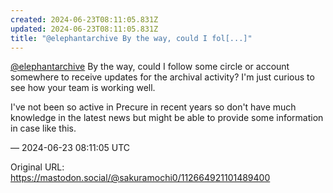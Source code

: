 ```yaml
---
created: 2024-06-23T08:11:05.831Z
updated: 2024-06-23T08:11:05.831Z
title: "@elephantarchive By the way, could I fol[...]"
---
```


<p><span class="h-card" translate="no"><a href="https://mastodon.social/@elephantarchive" class="u-url mention">@<span>elephantarchive</span></a></span> By the way, could I follow some circle or account somewhere to receive updates for the archival activity? I&#39;m just curious to see how your team is working well.</p><p>I&#39;ve not been so active in Precure in recent years so don&#39;t have much knowledge in the latest news but might be able to provide some information in case like this.</p>

&mdash; 2024-06-23 08:11:05 UTC

Original URL: https://mastodon.social/@sakuramochi0/112664921101489400
